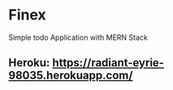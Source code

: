 # Finex

Simple todo Application with MERN Stack

## Heroku: https://radiant-eyrie-98035.herokuapp.com/